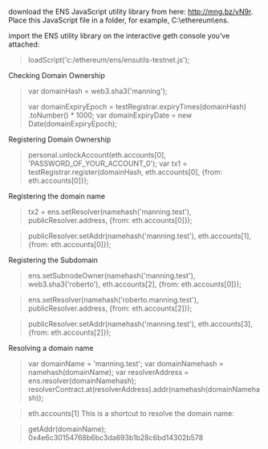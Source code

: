 download the ENS JavaScript utility library from here: http://mng.bz/vN9r. Place this JavaScript file in a folder, for example, C:\ethereum\ens.

import the ENS utility library on the interactive geth console you’ve attached:

>loadScript('c:/ethereum/ens/ensutils-testnet.js');

Checking Domain Ownership
>var domainHash = web3.sha3('manning');
> 
>var domainExpiryEpoch = testRegistrar.expiryTimes(domainHash)
.toNumber() * 1000;
>var domainExpiryDate = new Date(domainExpiryEpoch);

Registering Domain Ownership
>personal.unlockAccount(eth.accounts[0], 'PASSWORD_OF_YOUR_ACCOUNT_0');
>var tx1 = testRegistrar.register(domainHash,
eth.accounts[0], {from: eth.accounts[0]});

Registering the domain name
>tx2 = ens.setResolver(namehash('manning.test'),
publicResolver.address, {from: eth.accounts[0]});

>publicResolver.setAddr(namehash('manning.test'),
eth.accounts[1], {from: eth.accounts[0]});

Registering the Subdomain
>ens.setSubnodeOwner(namehash('manning.test'),
web3.sha3('roberto'), eth.accounts[2], {from: eth.accounts[0]});

>ens.setResolver(namehash('roberto.manning.test'),
publicResolver.address, {from: eth.accounts[2]});

>publicResolver.setAddr(namehash('manning.test'),
eth.accounts[3], {from: eth.accounts[2]});

Resolving a domain name
>var domainName = 'manning.test';
>var domainNamehash = namehash(domainName);
>var resolverAddress = ens.resolver(domainNamehash);
>resolverContract.at(resolverAddress).addr(namehash(domainNamehash));


> eth.accounts[1]
This is a shortcut to resolve the domain name:

>getAddr(domainName);
0x4e6c30154768b6bc3da693b1b28c6bd14302b578